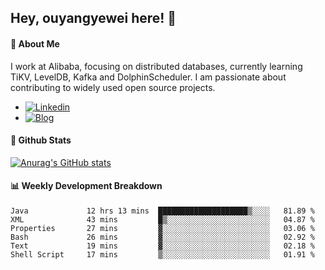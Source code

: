## Hey, ouyangyewei here! :wave:

#### :rocket: About Me
I work at Alibaba, focusing on distributed databases, currently learning TiKV, LevelDB, Kafka and DolphinScheduler. I am passionate about contributing to widely used open source projects.

- [![Linkedin](https://img.shields.io/badge/LinkedIn-ouyangyewei-blue)](https://www.linkedin.com/in/ouyangyewei/)
- [![Blog](https://img.shields.io/badge/Blog-yeweiouyang-orange)](https://blog.csdn.net/yeweiouyang)

#### :star2: Github Stats
[![Anurag's GitHub stats](https://github-readme-stats.vercel.app/api?username=ouyangyewei&show_icons=true&cache_seconds=3600&theme=tokyonight)](https://github.com/anuraghazra/github-readme-stats)

#### :bar_chart: Weekly Development Breakdown
<!--START_SECTION:waka-->

```text
Java             12 hrs 13 mins  ████████████████████▒░░░░   81.89 %
XML              43 mins         █▒░░░░░░░░░░░░░░░░░░░░░░░   04.87 %
Properties       27 mins         ▓░░░░░░░░░░░░░░░░░░░░░░░░   03.06 %
Bash             26 mins         ▓░░░░░░░░░░░░░░░░░░░░░░░░   02.92 %
Text             19 mins         ▓░░░░░░░░░░░░░░░░░░░░░░░░   02.18 %
Shell Script     17 mins         ▒░░░░░░░░░░░░░░░░░░░░░░░░   01.91 %
```

<!--END_SECTION:waka-->
